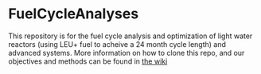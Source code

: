 # FuelCycleAnalyses
This repository is for the fuel cycle analysis and optimization of light water reactors (using LEU+ fuel to acheive a 24 month cycle length) and advanced systems. More information on how to clone this repo, and our objectives and methods can be found in [the wiki](https://github.gatech.edu/dkotlyar6/LEUplus/wiki/Modelling-and-Assumptions)
